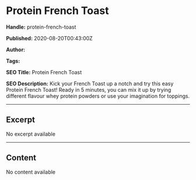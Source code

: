 # Protein French Toast

**Handle:** protein-french-toast

**Published:** 2020-08-20T00:43:00Z

**Author:**  

**Tags:** 

**SEO Title:** Protein French Toast

**SEO Description:** Kick your French Toast up a notch and try this easy Protein French Toast! Ready in 5 minutes, you can mix it up by trying different flavour whey protein powders or use your imagination for toppings.

---

## Excerpt

No excerpt available

---

## Content

No content available

